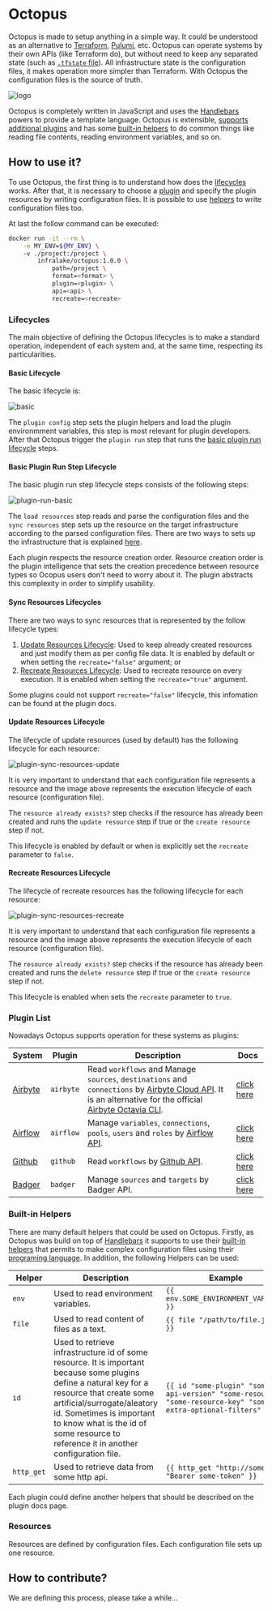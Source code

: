 # Octopus

Octopus is made to setup anything in a simple way. It could be understood as an alternative to [Terraform](https://github.com/hashicorp/terraform), [Pulumi](https://github.com/pulumi/pulumi), etc. Octopus can operate systems by their own APIs (like Terraform do), but without need to keep any separated state (such as [`.tfstate` file](https://developer.hashicorp.com/terraform/language/state)). All infrastructure state is the configuration files, it makes operation more simpler than Terraform. With Octopus the configuration files is the source of truth.

![logo](./logo.png)

Octopus is completely written in JavaScript and uses the [Handlebars](https://github.com/handlebars-lang/handlebars.js/) powers to provide a template language. Octopus is extensible, [supports additional plugins](#creating-a-plugin) and has some [built-in helpers](#built-in-helpers) to do common things like reading file contents, reading environment variables, and so on.

## How to use it?

To use Octopus, the first thing is to understand how does the [lifecycles](#lifecycles) works. After that, it is necessary to choose a [plugin](#plugin-list) and specify the plugin resources by writing configuration files. It is possible to use [helpers](#built-in-helpers) to write configuration files too.

At last the follow command can be executed:

```bash
docker run -it --rm \
    -e MY_ENV=${MY_ENV} \ 
    -v ./project:/project \
        infralake/octopus:1.0.0 \
            path=/project \
            format=<format> \
            plugin=<plugin> \
            api=<api> \
            recreate=<recreate>
```


### Lifecycles

The main objective of defining the Octopus lifecycles is to make a standard operation, independent of each system and, at the same time, respecting its particularities. 

#### Basic Lifecycle

The basic lifecycle is:

![basic](./lifecycle-basic.png)

The `plugin config` step sets the plugin helpers and load the plugin environmment variables, this step is most relevant for plugin developers. After that Octopus trigger the `plugin run` step that runs the [basic plugin run lifecycle](#basic-plugin-run-step-lifecycle) steps.

#### Basic Plugin Run Step Lifecycle

The basic plugin run step lifecycle steps consists of the following steps:

![plugin-run-basic](./lifecycle-plugin-run-basic.png)

The `load resources` step reads and parse the configuration files and the `sync resources` step sets up the resource on the target infrastructure according to the parsed configuration files. There are two ways to sets up the infrastructure that is explained [here](#sync-resources-lifecycles).

Each plugin respects the resource creation order. Resource creation order is the plugin intelligence that sets the creation precedence between resource types so Ocopus users don't need to worry about it. The plugin abstracts this complexity in order to simplify usability.

#### Sync Resources Lifecycles

There are two ways to sync resources that is represented by the follow lifecycle types:

1. [Update Resources Lifecycle](#update-resources-lifecycle): Used to keep already created resources and just modify them as per config file data. It is enabled by default or when setting the `recreate="false"` argument; or 
2. [Recreate Resources Lifecycle](#recreate-resources-lifecycle): Used to recreate resource on every execution. It is enabled when setting the `recreate="true"` argument.

Some plugins could not support `recreate="false"` lifecycle, this infomation can be found at the plugin docs.  

#### Update Resources Lifecycle

The lifecycle of update resources (used by default) has the following lifecycle for each resource:

![plugin-sync-resources-update](./lifecycle-plugin-sync-resources-update.png)

It is very important to understand that each configuration file represents a resource and the image above represents the execution lifecycle of each resource (configuration file).

The `resource already exists?` step checks if the resource has already been created and runs the `update resource` step if true or the `create resource` step if not.

This lifecycle is enabled by default or when is explicitly set the `recreate` parameter to `false`.

#### Recreate Resources Lifecycle

The lifecycle of recreate resources has the following lifecycle for each resource:

![plugin-sync-resources-recreate](./lifecycle-plugin-sync-resources-recreate.png)

It is very important to understand that each configuration file represents a resource and the image above represents the execution lifecycle of each resource (configuration file).

The `resource already exists?` step checks if the resource has already been created and runs the `delete resource` step if true or the `create resource` step if not.

This lifecycle is enabled when sets the `recreate` parameter to `true`.

### Plugin List

Nowadays Octopus supports operation for these systems as plugins:

|**System**|**Plugin**|**Description**|**Docs**|
|-|-|-|-|
|[Airbyte](https://airbyte.com/)|`airbyte`|Read `workflows` and Manage `sources`, `destinations` and `connections` by [Airbyte Cloud API](https://reference.airbyte.com/reference/start). It is an alternative for the official [Airbyte Octavia CLI](https://github.com/airbytehq/airbyte/tree/master/octavia-cli).|[click here](../src//plugins/airbyte/docs/README.md)|
|[Airflow](https://airflow.apache.org/)|`airflow`|Manage `variables`, `connections`, `pools`, `users` and `roles` by [Airflow API](https://airflow.apache.org/docs/apache-airflow/stable/stable-rest-api-ref.html).|[click here](../src//plugins/airflow/docs/README.md)|
|[Github](https://github.com/)|`github`|Read `workflows` by [Github API](https://docs.github.com/en/rest).|[click here](../src//plugins/github/docs/README.md)|
|[Badger](https://infra-lake.github.io/badger/)|`badger`|Manage `sources` and `targets` by Badger API.|[click here](../src//plugins/badger/docs/README.md)|

### Built-in Helpers

There are many default helpers that could be used on Octopus. Firstly, as Octopus was build on top of [Handlebars](https://github.com/handlebars-lang/handlebars.js/) it supports to use their [built-in helpers](https://handlebarsjs.com/guide/builtin-helpers.html#if) that permits to make complex configuration files using their [programing language](https://handlebarsjs.com/guide/). In addition, the following Helpers can be used:

|**Helper**|**Description**|**Example**|
|-|-|-|
|`env`|Used to read environment variables.|`{{ env.SOME_ENVIRONMENT_VARIABLE }}`|
|`file`|Used to read content of files as a text.|`{{ file "/path/to/file.json" }}`|
|`id`|Used to retrieve infrastructure id of some resource. It is important because some plugins define a natural key for a resource that create some artificial/surrogate/aleatory id. Sometimes is important to know what is the id of some resource to reference it in another configuration file.|`{{ id "some-plugin" "some-api-version" "some-resource" "some-resource-key" "some-extra-optional-filters" }}`|
|`http_get`|Used to retrieve data from some http api.|`{{ http_get "http://some/url" "Bearer some-token" }}`|

Each plugin could define another helpers that should be described on the plugin docs page.

### Resources

Resources are defined by configuration files. Each configuration file sets up one resource.

## How to contribute?

We are defining this process, please take a while... 